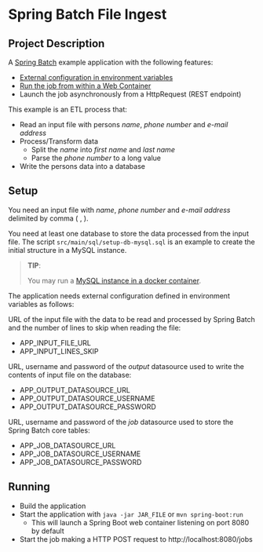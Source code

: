 # Spring Batch File Ingest

## Project Description

A [Spring Batch][SB] example application with the following features:

[SB]:https://spring.io/projects/spring-batch

* [External configuration in environment variables][12FCONFIG]
* [Run the job from within a Web Container][SBWEB]
* Launch the job asynchronously from a HttpRequest (REST endpoint)

[12FCONFIG]:https://12factor.net/config

[SBWEB]:https://docs.spring.io/spring-batch/docs/current-SNAPSHOT/reference/html/job.html#runningJobsFromWebContainer

This example is an ETL process that:
* Read an input file with persons *name*, *phone number* and *e-mail address*
* Process/Transform data
  * Split the *name* into *first name* and *last name*
  * Parse the *phone number* to a long value
* Write the persons data into a database

## Setup

You need an input file with *name*, *phone number* and *e-mail address* delimited by comma ( , ).

You need at least one database to store the data processed from the input file. The script 
`src/main/sql/setup-db-mysql.sql` is an example to create the initial structure in a MySQL instance.

> **TIP**:
>
> You may run a [MySQL instance in a docker container][MYSQLIMAGE].

[MYSQLIMAGE]:https://hub.docker.com/_/mysql

The application needs external configuration defined in environment variables as follows:

URL of the input file with the data to be read and processed by Spring Batch and the number of lines 
to skip when reading the file:

* APP_INPUT_FILE_URL
* APP_INPUT_LINES_SKIP

URL, username and password of the *output* datasource used to write the contents of input file on 
the database:

* APP_OUTPUT_DATASOURCE_URL
* APP_OUTPUT_DATASOURCE_USERNAME
* APP_OUTPUT_DATASOURCE_PASSWORD

URL, username and password of the *job* datasource used to store the Spring Batch core tables:

* APP_JOB_DATASOURCE_URL
* APP_JOB_DATASOURCE_USERNAME
* APP_JOB_DATASOURCE_PASSWORD

## Running

* Build the application
* Start the application with `java -jar JAR_FILE` or `mvn spring-boot:run`
  * This will launch a Spring Boot web container listening on port 8080 by default
* Start the job making a HTTP POST request to http://localhost:8080/jobs
